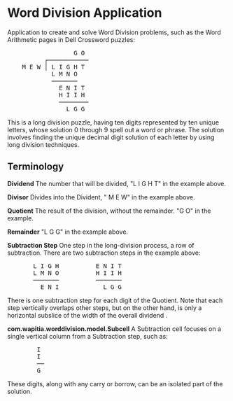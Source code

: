# Word Division Application

Application to create and solve Word Division problems, such as the
Word Arithmetic pages in Dell Crossword puzzles:
<pre>
                  G O
          ┌───────────
    M E W │ L I G H T
            L M N O
            ───────
              E N I T
              H I I H
              ────────
                L G G
</pre>

This is a long division puzzle, having ten digits represented
by ten unique letters, whose solution 0 through 9 spell out a word
or phrase. The solution involves finding the unique decimal digit
solution of each letter by using long division techniques.

## Terminology

<B>Dividend</B> The number that will be divided, "L I G H T" in the example above.
<P>
<B>Divisor</B> Divides into the Divident, " M E W" in the example above.

<P>
<B>Quotient</B> The result of the division, without the remainder. "G O" in the example.

<P>
<B>Remainder</B> "L G G" in the example above.

<P>
<B>Subtraction Step</B> One step in the long-division process, a row of subtraction.
                        There are two subtraction steps in the example above:
<PRE>
       L I G H          E N I T
       L M N O          H I I H
       ───────          ───────
         E N I            L G G
</PRE>
There is one subtraction step for each digit of the Quotient.
Note that each step vertically overlaps other steps, but on the other hand,
is only a horizontal subslice of the width of the overall dividend .

<P>
<B>com.wapitia.worddivision.model.Subcell</B> A Subtraction cell focuses on a single vertical column from
a Subtraction step, such as:
<PRE>
        I
        I
        ──
        G
</PRE>
These digits, along with any carry or borrow, can be an isolated part of the solution.
